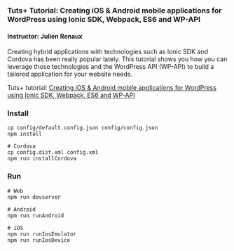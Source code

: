 ### Tuts+ Tutorial: Creating iOS & Android mobile applications for WordPress using Ionic SDK, Webpack, ES6 and WP-API

#### Instructor: Julien Renaux

Creating hybrid applications with technologies such as Ionic SDK and Cordova has been really popular lately. This tutorial shows you how you can leverage those technologies and the WordPress API (WP-API) to build a tailored application for your website needs.

Tuts+ tutorial: [Creating iOS & Android mobile applications for WordPress using Ionic SDK, Webpack, ES6 and WP-API](http://code.tutsplus.com/tutorials/creating-ios-android-mobile-applications-for-wordpress-using-ionic-sdk-webpack-es6-and-wp-api--cms-24170)

### Install

```
cp config/default.config.json config/config.json
npm install

# Cordova
cp config.dist.xml config.xml
npm run installCordova
```

### Run

```
# Web
npm run devserver

# Android
npm run runAndroid

# iOS
npm run runIosEmulator
npm run runIosDevice
```
